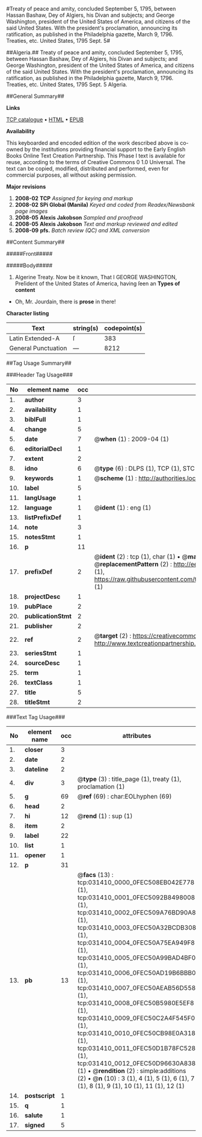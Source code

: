 #Treaty of peace and amity, concluded September 5, 1795, between Hassan Bashaw, Dey of Algiers, his Divan and subjects; and George Washington, president of the United States of America, and citizens of the said United States. With the president's proclamation, announcing its ratification, as published in the Philadelphia gazette, March 9, 1796. Treaties, etc. United States, 1795 Sept. 5#

##Algeria.##
Treaty of peace and amity, concluded September 5, 1795, between Hassan Bashaw, Dey of Algiers, his Divan and subjects; and George Washington, president of the United States of America, and citizens of the said United States. With the president's proclamation, announcing its ratification, as published in the Philadelphia gazette, March 9, 1796.
Treaties, etc. United States, 1795 Sept. 5
Algeria.

##General Summary##

**Links**

[TCP catalogue](http://www.ota.ox.ac.uk/tcp/)  • 
[HTML](http://tei.it.ox.ac.uk/tcp/Texts-HTML/free/N23/N23756.html)  • 
[EPUB](http://tei.it.ox.ac.uk/tcp/Texts-EPUB/free/N23/N23756.epub)

**Availability**

This keyboarded and encoded edition of the
	       work described above is co-owned by the institutions
	       providing financial support to the Early English Books
	       Online Text Creation Partnership. This Phase I text is
	       available for reuse, according to the terms of Creative
	       Commons 0 1.0 Universal. The text can be copied,
	       modified, distributed and performed, even for
	       commercial purposes, all without asking permission.

**Major revisions**

1. __2008-02__ __TCP__ *Assigned for keying and markup*
1. __2008-02__ __SPi Global (Manila)__ *Keyed and coded from Readex/Newsbank page images*
1. __2008-05__ __Alexis Jakobson__ *Sampled and proofread*
1. __2008-05__ __Alexis Jakobson__ *Text and markup reviewed and edited*
1. __2008-09__ __pfs.__ *Batch review (QC) and XML conversion*

##Content Summary##

#####Front#####

#####Body#####

1. Algerine Treaty.
Now be it known, That I GEORGE WASHINGTON, Preſident of the United States of America, having ſeen an
**Types of content**

  * Oh, Mr. Jourdain, there is **prose** in there!

**Character listing**


|Text|string(s)|codepoint(s)|
|---|---|---|
|Latin Extended-A|ſ|383|
|General Punctuation|—|8212|

##Tag Usage Summary##

###Header Tag Usage###

|No|element name|occ|attributes|
|---|---|---|---|
|1.|__author__|3||
|2.|__availability__|1||
|3.|__biblFull__|1||
|4.|__change__|5||
|5.|__date__|7| @__when__ (1) : 2009-04 (1)|
|6.|__editorialDecl__|1||
|7.|__extent__|2||
|8.|__idno__|6| @__type__ (6) : DLPS (1), TCP (1), STC (1), NOTIS (1), IMAGE-SET (1), EVANS-CITATION (1)|
|9.|__keywords__|1| @__scheme__ (1) : http://authorities.loc.gov/ (1)|
|10.|__label__|5||
|11.|__langUsage__|1||
|12.|__language__|1| @__ident__ (1) : eng (1)|
|13.|__listPrefixDef__|1||
|14.|__note__|3||
|15.|__notesStmt__|1||
|16.|__p__|11||
|17.|__prefixDef__|2| @__ident__ (2) : tcp (1), char (1)  •  @__matchPattern__ (2) : ([0-9\-]+):([0-9IVX]+) (1), (.+) (1)  •  @__replacementPattern__ (2) : http://eebo.chadwyck.com/downloadtiff?vid=$1&page=$2 (1), https://raw.githubusercontent.com/textcreationpartnership/Texts/master/tcpchars.xml#$1 (1)|
|18.|__projectDesc__|1||
|19.|__pubPlace__|2||
|20.|__publicationStmt__|2||
|21.|__publisher__|2||
|22.|__ref__|2| @__target__ (2) : https://creativecommons.org/publicdomain/zero/1.0/ (1), http://www.textcreationpartnership.org/docs/. (1)|
|23.|__seriesStmt__|1||
|24.|__sourceDesc__|1||
|25.|__term__|1||
|26.|__textClass__|1||
|27.|__title__|5||
|28.|__titleStmt__|2||


###Text Tag Usage###

|No|element name|occ|attributes|
|---|---|---|---|
|1.|__closer__|3||
|2.|__date__|2||
|3.|__dateline__|2||
|4.|__div__|3| @__type__ (3) : title_page (1), treaty (1), proclamation (1)|
|5.|__g__|69| @__ref__ (69) : char:EOLhyphen (69)|
|6.|__head__|2||
|7.|__hi__|12| @__rend__ (1) : sup (1)|
|8.|__item__|2||
|9.|__label__|22||
|10.|__list__|1||
|11.|__opener__|1||
|12.|__p__|31||
|13.|__pb__|13| @__facs__ (13) : tcp:031410_0000_0FEC508EB042E778 (1), tcp:031410_0001_0FEC5092B8498008 (1), tcp:031410_0002_0FEC509A76BD90A8 (1), tcp:031410_0003_0FEC50A32BCDB308 (1), tcp:031410_0004_0FEC50A75EA949F8 (1), tcp:031410_0005_0FEC50A99BAD4BF0 (1), tcp:031410_0006_0FEC50AD19B6BBB0 (1), tcp:031410_0007_0FEC50AEAB56D558 (1), tcp:031410_0008_0FEC50B5980E5EF8 (1), tcp:031410_0009_0FEC50C2A4F545F0 (1), tcp:031410_0010_0FEC50CB98E0A318 (1), tcp:031410_0011_0FEC50D1B78FC528 (1), tcp:031410_0012_0FEC50D96630A838 (1)  •  @__rendition__ (2) : simple:additions (2)  •  @__n__ (10) : 3 (1), 4 (1), 5 (1), 6 (1), 7 (1), 8 (1), 9 (1), 10 (1), 11 (1), 12 (1)|
|14.|__postscript__|1||
|15.|__q__|1||
|16.|__salute__|1||
|17.|__signed__|5||
